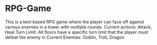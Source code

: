 # RPG-Game
This is a text-based RPG game where the player can face off against various enemies in a tower with multiple rounds.
Current actions: Attack, Heal
Turn Limit: All floors have a specific turn limit that the player must defeat the enemy in
Current Enemies: Goblin, Troll, Dragon
